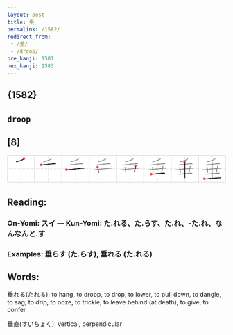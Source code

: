 ```yaml
---
layout: post
title: 垂
permalink: /1582/
redirect_from:
 - /垂/
 - /droop/
pre_kanji: 1581
nex_kanji: 1583
---
```


## {1582}

## `droop`

## [8]

<div class="stroke"><img src="../images/E59E82.png" /></div>

## Reading:

### On-Yomi: スイ &mdash; Kun-Yomi: た.れる、た.らす、た.れ、-た.れ、なんなんと.す

### Examples: 垂らす (た.らす), 垂れる (た.れる)

## Words:

垂れる(たれる): to hang, to droop, to drop, to lower, to pull down, to dangle, to sag, to drip, to ooze, to trickle, to leave behind (at death), to give, to confer

垂直(すいちょく): vertical, perpendicular

